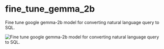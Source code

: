 # fine_tune_gemma_2b
Fine tune google gemma-2b model for converting natural language query to SQL.

![Fine tune google gemma-2b model for converting natural language query to SQL.](finetune-gemma.png)

